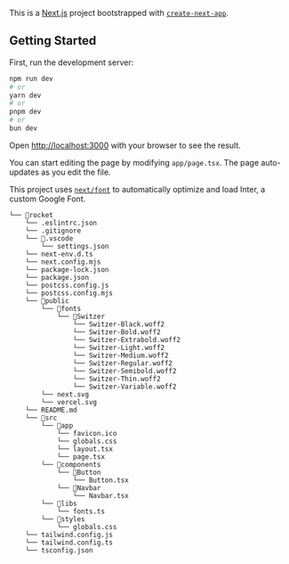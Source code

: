 This is a [Next.js](https://nextjs.org/) project bootstrapped with [`create-next-app`](https://github.com/vercel/next.js/tree/canary/packages/create-next-app).

## Getting Started

First, run the development server:

```bash
npm run dev
# or
yarn dev
# or
pnpm dev
# or
bun dev
```

Open [http://localhost:3000](http://localhost:3000) with your browser to see the result.

You can start editing the page by modifying `app/page.tsx`. The page auto-updates as you edit the file.

This project uses [`next/font`](https://nextjs.org/docs/basic-features/font-optimization) to automatically optimize and load Inter, a custom Google Font.

```
└── 📁rocket
    └── .eslintrc.json
    └── .gitignore
    └── 📁.vscode
        └── settings.json
    └── next-env.d.ts
    └── next.config.mjs
    └── package-lock.json
    └── package.json
    └── postcss.config.js
    └── postcss.config.mjs
    └── 📁public
        └── 📁fonts
            └── 📁Switzer
                └── Switzer-Black.woff2
                └── Switzer-Bold.woff2
                └── Switzer-Extrabold.woff2
                └── Switzer-Light.woff2
                └── Switzer-Medium.woff2
                └── Switzer-Regular.woff2
                └── Switzer-Semibold.woff2
                └── Switzer-Thin.woff2
                └── Switzer-Variable.woff2
        └── next.svg
        └── vercel.svg
    └── README.md
    └── 📁src
        └── 📁app
            └── favicon.ico
            └── globals.css
            └── layout.tsx
            └── page.tsx
        └── 📁components
            └── 📁Button
                └── Button.tsx
            └── 📁Navbar
                └── Navbar.tsx
        └── 📁libs
            └── fonts.ts
        └── 📁styles
            └── globals.css
    └── tailwind.config.js
    └── tailwind.config.ts
    └── tsconfig.json
```